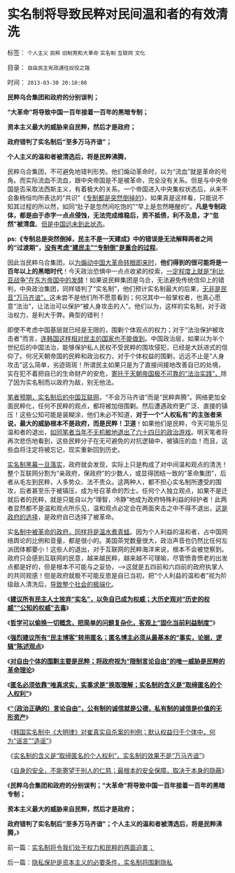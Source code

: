 # 实名制将导致民粹对民间温和者的有效清洗

标签： `个人主义` `民粹` `旧制茺和大革命` `实名制` `互联网` `文化` 

目录： `自由民主宪政通往奴役之路`

时间： `2013-03-30 20:10:08`

**民粹乌合集团和政府的分别误判；**

**“大革命”将导致中国一百年接着一百年的黑暗专制；**

**资本主义最大的威胁来自民粹，然后才是政府；**

**政府错判了实名制后“至多万马齐谙”；**

**个人主义的温和者被清选后，将是民粹沸腾，**

民粹乌合集团，不可避免地错判形势。他们煽动革命时，以为“流血”就是革命的号角。而实际流血不流血，跟中央帝国是不是被革命，完全没有关系。但是与中央帝国是否采取法西斯主义，有着极大的关系。一个帝国进入中央集权状态后，从来不会象杨恒均所表达的“共识”《[专制都是突然倒掉的](http://blog.sina.com.cn/s/blog_48c00fbb0102dxyd.html)》，如果真是这样看，只能说不知其过程的所以然，如同“肚子是忽然间吃饱的”“早上是忽然睡醒的”。**凡是专制政体，都是由于赤字一点点侵蚀，无法完成维稳后，资不抵债，利不及息，才“忽然”被清盘**。[但是中国远未到此状态](../../../2013/2/28/明朝体制下的政治现实：革命不可行，改革也不可行.md)。

**ps:《专制总是突然倒掉，民主不是一天建成》中的错误是无法解释两者之间的“过渡期”，[没有考虑“建民主”“专制倒”是重合的过程](../../../2013/1/9/言论自由是后革命的现象，相当于革命已经成功.md)**。

因此当民粹乌合集团，以[为煽动中国大革命转眼即来时](../../../2013/2/2/《旧制度和大革命》，米塞斯，戈尔巴乔夫和薄熙来.md)，**他们得到的很可能将是一百年以上的黑暗时代**！今天政治恐惧中一点点收紧的绞索，[一定程度上就是“利比亚战争”在东方帝国中的发酵](../../../2012/2/9/世界上小国的公有制和专制倾向大同小异.md)！如果说民粹集团是乌合，无法避免传统信仰上的错判，中央政治集团，同样错判了“实名制”，他们预计实名制最大的后果，[无非是民音“万马齐谙”，](../../../2013/2/14/实名制即“取缔不留名的个人权力”，将令“匿名煽动”具备权威.md)这未尝不是他们所不愿意看到；何况其中一般掌权者，也真心愿意“法治”，让法治可以保护“被人身攻击的人”。他们以为，这样的实名制，对于政治权力，是利大于弊。典型的错判！

即使不考虑中国基层就已经是无限的，围剿个体观点的权力；对于“法治保护被攻击者”而言，[连韩国这样相对民主的国家也不能做到](../../../2013/2/15/韩国实名制中《大明律》对崔真实自杀案的判例；.md)。中国政治层，如果以为半个世纪后的中国法治，能够保护私人民权不受民粹的围攻侵犯，已经是大跃进式的信仰了。何况天朝帝国的民粹和政治权力，对于个体权益的围剿，远远不止是“人身攻击”这么简单，劣迹斑斑！所谓民主如果只是为了直接间接地改善自已的处境，实在犯不着把自已的生命财产的安危，[寄托于天朝帝国极不可靠的“法治实践”，](../../../2012/12/17/《大革命和旧制度》值得深读,资本主义不是夺权的主义.md)除了因为实名制而以政府为敌，别无他法。

[笔者预期，实名制后的中国互联网](../../../2013/1/1/实名制恶化改革合法性，完全无助于互联网安全.md)，“不会万马齐谙”而是“民粹奔腾”。网络更加全面民粹化，任何不民粹的观点，都将被加倍围剿。然后遭遇政府更广泛、直接的镇压！这些公知可能是装糊涂，他们未必不知道，**对于一个“人权私有”的主张者来说，最大的威胁根本不是政府，而是民粹！卫道**！如果他们是民粹，今天可能乐见温和者的退出，[如同笔者当年不无机敏地退出了六十四日的政治游戏](http://darthvad.blog.163.com/blog/static/5339947020094251031015/)。明天笔者将再次悲伤地看到，这些民粹分子在无可避免的对抗逻辑中，被镇压的血！而且，这些血将注定将被忘记，现实重新回到历史。

[实名制黑幕一旦落实](../../../2013/1/1/实名制是互联网安全的歇斯底里，美国监控互联网，但不监管.md)，政府就会发现，实际上只是构成了对中间温和观点的清洗！整个互联网分割为“亲政府，保政府”的少数人，或显得团结一致的“革命集团”，后者从毛左到民粹，人多势众、法不责众。这两种人，都不担心实名制所遭受的围攻，后者甚至乐于被镇压，成为号召革命的烈士。任何个人独立观点，如果不是迁就后者的民粹，就是只能自以为“理智，冷静”地成为政府特殊利益的辩护者！此两者显然都不是温和观点所乐见，温和观点必定会在两面夹击之中不得不退出，[这是政府的选择](../../../2009/5/5/控制舆论，等于引火烧身.md)，是政府自已选择了被革命。

实[名制中被革命的政府，同样将是温水煮青蛙](../../../2012/12/17/革命的原因不是旧制度，更不是统治者.md)。因为个人利益的温和者，占中国网络舆论的比例和音量，都是很小的。美国茶党数量很大，政治声音也仍然比任何左派团体都要小！这些人的退出，对于互联网的民粹海洋来说，根本不会被觉察到。政府只会感到互联网的民意，越来越民粹，越来越不可理喻，尽管愤青愤老的出发点都是好的，但是根本不可能与之妥协，——>这就是五四前和六四前的政府执掌人的共同观感！但是政府就极不可能反思是自已当初，把“个人利益的温和者”视为阶级敌人清洗后，[导致整个社会的极端化](../../../2012/2/11/民粹冲击波！唯恐天下不乱的革命素质.md)。

《[**建议所有民主人士放弃“实名”，以免自已成为权威；大历史观对“历史的权威”“公知的权威”去毒**](../../../2013/2/13/大历史观对“历史的权威”“公知的权威”去毒.md)》

《[**哲学可以偷换一切概念，把简单的问题复杂化，客观上“固化当前利益制度”**](../../../2013/2/13/哲学可以偷换一切概念，除了听众读者的理解.md)》

《[**强烈建议所有“民主博客”转用匿名；匿名博主必须从最基本的“事实，论据，逻辑”陈述观点**](../../../2013/2/14/强烈建议所有“民主博客”转用匿名.md)》

《[**对自由个体的围剿主要是民粹；将政府视为“限制言论自由”的唯一威胁是民粹的革命理论**](../../../2013/2/14/政府一般容忍温和言论，围剿自由的是极左和民粹.md)》

《[**匿名必须依靠“唯真求实，实事求是”换取理解；实名制的含义是“取缔匿名的个人权利”**](../../../2013/2/14/实名制即“取缔不留名的个人权力”，将令“匿名煽动”具备权威.md)》

《[**“（政治正确的）言论自由”，公有制的诚信就是公德，私有制的诚信是价值的无形资产**](../../../2013/2/14/专制都鼓励“（政治正确的）言论自由”，诚信的不同定义.md)》

《[韩国实名制中《大明律》对崔真实自杀案的判例；默认权益归于个体中，何为“谣言”“造谣”](../../../2013/2/15/韩国实名制中《大明律》对崔真实自杀案的判例；.md)》

《[实名制的含义是“取缔匿名的个人权利”，实名制的效果不是“万马齐谙”](../../../2013/2/14/实名制即“取缔不留名的个人权力”，将令“匿名煽动”具备权威.md)》

《[自身的安全，不能寄望于别人的仁慈；最根本的安全保障，取决于本身的隐蔽](../../../2013/3/30/实名制将令我们处于权力和民粹的两面迫害；.md)》

《**民粹乌合集团和政府的分别误判；“大革命”将导致中国一百年接着一百年的黑暗专制；**

**资本主义最大的威胁来自民粹，然后才是政府；**

**政府错判了实名制后“至多万马齐谙”；个人主义的温和者被清选后，将是民粹沸腾，**》



前一篇：[实名制将令我们处于权力和民粹的两面迫害；](../../../2013/3/30/实名制将令我们处于权力和民粹的两面迫害；.md)

后一篇：[隐私保护是资本主义的必要条件，实名制将围剿隐私](../../../2013/3/30/隐私保护是资本主义的必要条件，实名制将围剿隐私.md)
